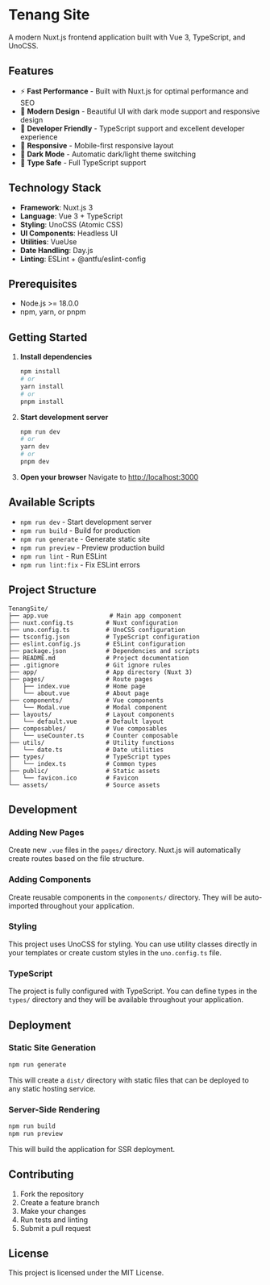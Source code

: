 # Tenang Site

A modern Nuxt.js frontend application built with Vue 3, TypeScript, and UnoCSS.

## Features

- ⚡ **Fast Performance** - Built with Nuxt.js for optimal performance and SEO
- 🎨 **Modern Design** - Beautiful UI with dark mode support and responsive design
- 🔧 **Developer Friendly** - TypeScript support and excellent developer experience
- 📱 **Responsive** - Mobile-first responsive layout
- 🌙 **Dark Mode** - Automatic dark/light theme switching
- 🎯 **Type Safe** - Full TypeScript support

## Technology Stack

- **Framework**: Nuxt.js 3
- **Language**: Vue 3 + TypeScript
- **Styling**: UnoCSS (Atomic CSS)
- **UI Components**: Headless UI
- **Utilities**: VueUse
- **Date Handling**: Day.js
- **Linting**: ESLint + @antfu/eslint-config

## Prerequisites

- Node.js >= 18.0.0
- npm, yarn, or pnpm

## Getting Started

1. **Install dependencies**
   ```bash
   npm install
   # or
   yarn install
   # or
   pnpm install
   ```

2. **Start development server**
   ```bash
   npm run dev
   # or
   yarn dev
   # or
   pnpm dev
   ```

3. **Open your browser**
   Navigate to [http://localhost:3000](http://localhost:3000)

## Available Scripts

- `npm run dev` - Start development server
- `npm run build` - Build for production
- `npm run generate` - Generate static site
- `npm run preview` - Preview production build
- `npm run lint` - Run ESLint
- `npm run lint:fix` - Fix ESLint errors

## Project Structure

```
TenangSite/
├── app.vue                 # Main app component
├── nuxt.config.ts         # Nuxt configuration
├── uno.config.ts          # UnoCSS configuration
├── tsconfig.json          # TypeScript configuration
├── eslint.config.js       # ESLint configuration
├── package.json           # Dependencies and scripts
├── README.md              # Project documentation
├── .gitignore             # Git ignore rules
├── app/                   # App directory (Nuxt 3)
├── pages/                 # Route pages
│   ├── index.vue          # Home page
│   └── about.vue          # About page
├── components/            # Vue components
│   └── Modal.vue          # Modal component
├── layouts/               # Layout components
│   └── default.vue        # Default layout
├── composables/           # Vue composables
│   └── useCounter.ts      # Counter composable
├── utils/                 # Utility functions
│   └── date.ts            # Date utilities
├── types/                 # TypeScript types
│   └── index.ts           # Common types
├── public/                # Static assets
│   └── favicon.ico        # Favicon
└── assets/                # Source assets
```

## Development

### Adding New Pages

Create new `.vue` files in the `pages/` directory. Nuxt.js will automatically create routes based on the file structure.

### Adding Components

Create reusable components in the `components/` directory. They will be auto-imported throughout your application.

### Styling

This project uses UnoCSS for styling. You can use utility classes directly in your templates or create custom styles in the `uno.config.ts` file.

### TypeScript

The project is fully configured with TypeScript. You can define types in the `types/` directory and they will be available throughout your application.

## Deployment

### Static Site Generation

```bash
npm run generate
```

This will create a `dist/` directory with static files that can be deployed to any static hosting service.

### Server-Side Rendering

```bash
npm run build
npm run preview
```

This will build the application for SSR deployment.

## Contributing

1. Fork the repository
2. Create a feature branch
3. Make your changes
4. Run tests and linting
5. Submit a pull request

## License

This project is licensed under the MIT License.